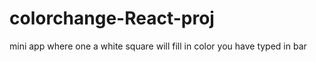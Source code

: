 # colorchange-React-proj
mini app where one a white square will fill in color you have typed in bar

